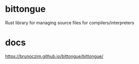 # bittongue
Rust library for managing source files for compilers/interpreters

# docs
https://brunoczim.github.io/bittongue/bittongue/
